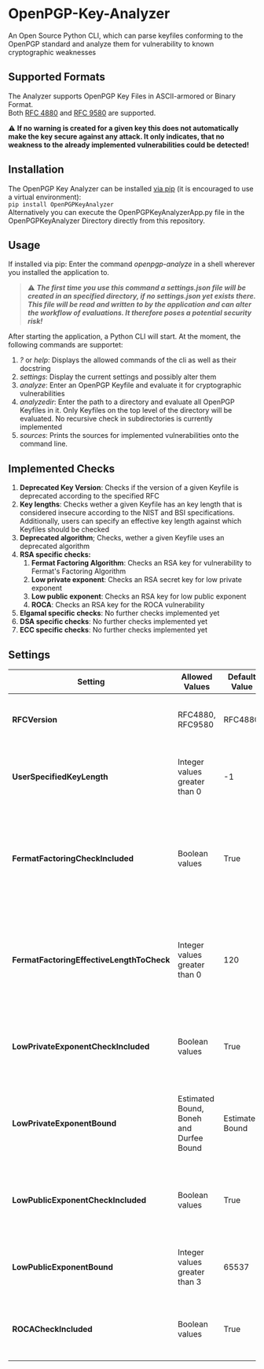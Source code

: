 # OpenPGP-Key-Analyzer
An Open Source Python CLI, which can parse keyfiles conforming to the OpenPGP standard and analyze them for vulnerability to known cryptographic weaknesses

## Supported Formats
The Analyzer supports OpenPGP Key Files in ASCII-armored or Binary Format.<br>
Both [RFC 4880](https://www.rfc-editor.org/rfc/rfc4880.html) and [RFC 9580](https://www.rfc-editor.org/rfc/rfc9580.html) are supported.

:warning: <b>If no warning is created for a given key this does not automatically make the key secure against any attack. It only indicates, that no weakness to the already implemented vulnerabilities could be detected!</b>
## Installation
The OpenPGP Key Analyzer can be installed [via pip](https://pypi.org/project/OpenPGPKeyAnalyzer/) (it is encouraged to use a virtual environment):<br>
```pip install OpenPGPKeyAnalyzer```<br>
Alternatively you can execute the OpenPGPKeyAnalyzerApp.py file in the OpenPGPKeyAnalyzer Directory directly from this repository.

## Usage
If installed via pip: Enter the command <em>openpgp-analyze</em> in a shell wherever you installed the application to.<br>
> :warning: ***The first time you use this command a settings.json file will be created in an specified directory, if no settings.json yet exists there. This file will be read and written to by the application and can alter the workflow of evaluations. It therefore poses a potential security risk!***

After starting the application, a Python CLI will start. At the moment, the following commands are supportet:
<ol>
 <li><em>?</em> or <em>help</em>: Displays the allowed commands of the cli as well as their docstring</li>
 <li><em>settings</em>: Display the current settings and possibly alter them</li>
 <li><em>analyze</em>: Enter an OpenPGP Keyfile and evaluate it for cryptographic vulnerabilities</li>
 <li><em>analyzedir</em>: Enter the path to a directory and evaluate all OpenPGP Keyfiles in it. Only Keyfiles on the top level of the directory will be evaluated. No recursive check in subdirectories is currently implemented</li>
 <li><em>sources</em>: Prints the sources for implemented vulnerabilities onto the command line.</li>
</ol>

## Implemented Checks
<ol>
 <li><b>Deprecated Key Version</b>: Checks if the version of a given Keyfile is deprecated according to the specified RFC</li>
 <li><b>Key lengths</b>: Checks wether a given Keyfile has an key length that is considered insecure according to the NIST and BSI specifications. Additionally, users can specify an effective key length against which Keyfiles should be checked</li>
 <li><b>Deprecated algorithm</b>; Checks, wether a given Keyfile uses an deprecated algorithm</li>
 <li><b>RSA specific checks: </b><ol>
  <li><b>Fermat Factoring Algorithm</b>: Checks an RSA key for vulnerability to Fermat's Factoring Algorithm</li>
  <li><b>Low private exponent</b>: Checks an RSA secret key for low private exponent</li>
  <li><b>Low public exponent</b>: Checks an RSA key for low public exponent </li>
  <li><b>ROCA</b>: Checks an RSA key for the ROCA vulnerability</li></ol></li>
 <li><b>Elgamal specific checks</b>: No further checks implemented yet</li>
 <li><b>DSA specific checks</b>: No further checks implemented yet</li>
 <li><b>ECC specific checks</b>: No further checks implemented yet</li>
</ol>

## Settings
| Setting                                      | Allowed Values                      | Default Value       | Purpose |
|----------------------------------------------|-------------------------------------|---------------------|---------|
| **RFCVersion**                               | RFC4880, RFC9580                   | RFC4880            | Specifies the RFC version a key should be checked against. |
| **UserSpecifiedKeyLength**                   | Integer values greater than 0       | -1                 | Specifies the minimum effective key length a key must possess. |
| **FermatFactoringCheckIncluded**             | Boolean values                      | True               | Specifies whether the RSA key should be checked for vulnerabilities against Fermat's factoring algorithm. |
| **FermatFactoringEffectiveLengthToCheck**    | Integer values greater than 0       | 120                | Specifies the minimum bit-length difference between *p* and *q* in RSA keys for Fermat checks with secret keys. |
| **LowPrivateExponentCheckIncluded**          | Boolean values                      | True               | Specifies if a given RSA secret key should be checked for a low private exponent. |
| **LowPrivateExponentBound**                  | Estimated Bound, Boneh and Durfee Bound | Estimated Bound  | Specifies the bound to check the private exponent *d* of an RSA secret key against. |
| **LowPublicExponentCheckIncluded**           | Boolean values                      | True               | Specifies if a given RSA key should be checked for a low public exponent. |
| **LowPublicExponentBound**                   | Integer values greater than 3       | 65537              | Specifies the lower bound an RSA public exponent should have. |
| **ROCACheckIncluded**                         | Boolean values                      | True               | Specifies if a given RSA key should be checked for the ROCA vulnerability. |


